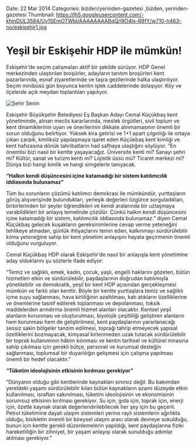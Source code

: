 Date: 22 Mar 2014
Categories: bizden/yerinden-gazetesi ,bizden, yerinden-gazetesi
Thumbnail: https://lh5.googleusercontent.com/-khinDUL3584/Uy1SEmOTWbI/AAAAAAAABqQ/i9O4Ix-R8fY/w710-h463-no/eskisehir1.jpg


# Yeşil bir Eskişehir HDP ile mümkün!

Eskişehir’de seçim çalışmaları aktif bir şekilde sürüyor. HDP Genel merkezinden ulaştırılan broşürler, adayların tanıtım broşürleri kent pazarlarında, esnaf ziyaretlerinde ve taşra gezilerinde halka ulaştırılıyor. Seçim minibüsü gün boyunca kentin işlek caddelerinde dolaşıyor. Köy ve ilçelerde açık meydan toplantıları yapılıyor.  

![Şehir Senin](https://lh5.googleusercontent.com/-khinDUL3584/Uy1SEmOTWbI/AAAAAAAABqQ/i9O4Ix-R8fY/w710-h463-no/eskisehir1.jpg)

Eskişehir Büyükşehir Belediyesi Eş Başkan Adayı Cemal Küçükbaş kent yönetiminde, alınan meclis kararlarında, meslek örgütleri, sivil toplum ve kent dinamiklerinin uyarı ve önerilerinin dikkate alınmamasının önemli bir sorun olduğunu belirtiyor. Yüksek kira getirisi ve 1+1 apart çılgınlığı ile ortaya çıkan çarpık, kimliksiz yapılaşmaya işaret eden Küçükbaş kent kimliği ve kent hafızasına dönük tahribatların had safhaya ulaştığını söylüyor.  “En önemlisi bizi nasıl bir kentte yaşayacağız. Üniversite kenti mi? Sanayi şehri mi? Kültür, sanat ve turizm kenti mi? Lojistik üssü mü? Ticaret merkezi mi? Dünya bizi hangi kimlik ve hangi simgelerle tanıyacak. 

**“Halkın kendi düşüncesini içine katamadığı bir sistem katılımcılık iddiasında bulunamaz"**

Tüm bu sorunların çözümü katılımcı demokrasi ile mümkündür, yurttaşların görüş alışverişinde bulundukları, yerleşik değerleri özgürce sorguladıkları, birbirlerinden bir şeyler öğrendikleri ve kendi aralarında bir uzlaşmaya varabildikleri bir anlayış temelinde çözülür. Çünkü halkın kendi düşüncesini içine katamadığı bir sistem, katılımcılık iddiasında bulunamaz.” diyen Cemal Küçükbaş gelecek kuşakların gereksinimlerine cevap verme yeteneğini tehlikeye atmadan, günlük ihtiyaçlarını temin eden, kalkınmayı sürdürülebilir kılma yeteneğine sahip bir kent yönetimi anlayışını hayata geçirmenin önemli olduğunu vurguluyor.

Cemal Küçükbaş HDP olarak Eskişehir’de nasıl bir anlayışla kent yönetimine aday olduklarını şu sözlerle ifade ediyor: 

“Temiz ve sağlıklı, emek, kadın, çocuk, yaşlı, engelli haklarını gözeten, bütün hizmetleri etkin ve sürdürülebilir, paydaşlarının doğrudan katılımıyla yönetilebilir ve demokratik, yeşil bir kent HDP açısından gerçekleşmesi mümkün ve farklı olan kenttir. Böyle bir kentte yurttaşlara temiz ve sağlıklı içme suyu sağlanması, hava kirliliğinin azaltılması, katı atıkların özelliklerine ve önemlerine tasnif edilerek toplanması ve depolanması, toksik maddelerden arındırma önemli hizmet alanları olacaktır. Kentsel yeşil alanların korunması ve oluşturulması, biyolojik çeşitliliği geliştiren alanların hem korunması hem de geliştirilmesi, kent paydaşlarının yararlanacağı sessiz sakin bölgeler tanzim edilmesi, toprağı tahrip etmeyecek yapısal özelliklerini bozmayacak, kimyasal kirlenmeden uzak tutacak sürdürülebilir bir toprak kullanımının hâkim kılınması ve kentin tarihsel ve kültürel mirasına sahip çıkılması için gerekli bütçe, personel ve kurumsal desteğin sağlanması, toplumsal bir duyarlılığın gelişmesi için çalışma yapılması önemli bir hedef olacaktır.” 

**“Tüketim ideolojisinin etkisinin kırılması gerekiyor”**

“Dünyanın olduğu gibi kentlerinde kaynakları sınırsız değil. Bu bakımdan yereldeki yaşamı sürdürülebilir kılan bütün kaynakların azami düzeyde etkin kullanılması, israftan sakınılması, tüketim ideolojisinin ve ekonomisinin sorumsuz etkisinin kırılması gerekiyor. Su için, gıda için, toprak için, enerji için, özetle kaynak olarak değerlendirilebilecek her şey için bu geçerli. Petrol tüketimine dayalı ulaşım sistemleri yerine raylı sistemlerin ağırlıkta olduğu, bisikletin önemli bir bireysel ulaşım aracı olarak devreye sokulduğu, bunun için kentte gerekli düzenlemelerin yapıldığı, kent paydaşlarına fiziki hareketliliğin bir zihniyet, bir yaşam anlayışı olarak sunulduğu adımlar atılması gerekiyor.” 

